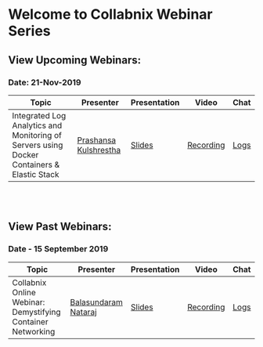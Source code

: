 # Welcome to Collabnix Webinar Series


## View Upcoming Webinars:

### Date: 21-Nov-2019

| Topic        | Presenter   | Presentation          | Video  | Chat |
| ------------- | ------------- | ------------- | ------------- | ------------- |
| Integrated Log Analytics and Monitoring of Servers using Docker Containers & Elastic Stack |  [Prashansa Kulshrestha](https://www.linkedin.com/in/prashansa-k/) | [Slides](-) | [Recording](-) | [Logs](-) |

<br>
<br>

## View Past Webinars:

### Date - 15 September 2019


| Topic        | Presenter   | Presentation          | Video  | Chat |
| ------------- | ------------- | ------------- | ------------- | ------------- |
| Collabnix Online Webinar: Demystifying Container Networking|  [Balasundaram Nataraj](https://www.linkedin.com/in/balasundaram-natarajan-43471115/) | [Slides](https://www.slideshare.net/ajeetraina/collabnix-online-webinar-demystifying-docker-kubernetes-networking-by-balasundaram-natarajan) | [Recording](https://docker.zoom.us/recording/play/1yu_fGqwzB4pQj2hl3dFPgTjS5HeeJrHLrQJ3mtE2-pfdBLGgbR93uYl2ujXqixu?continueMode=true) | [Logs](https://github.com/collabnix/dockerbangalore/blob/master/slides/14th-Sep-2019-Collabnix-Online-Webinar-Demystifying-Container-Networking/meeting_saved_chat.txt) |





